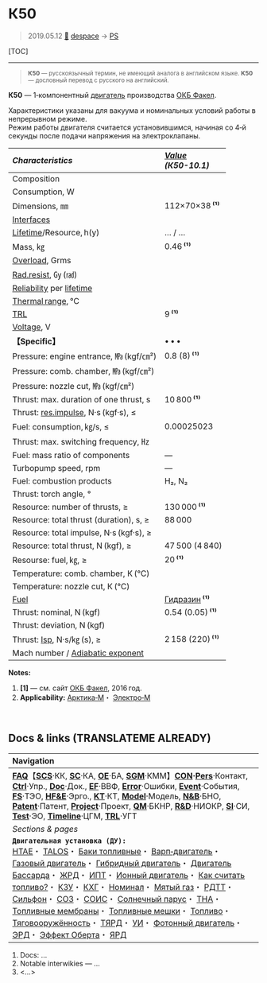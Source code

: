 # К50
> 2019.05.12 [🚀](../index/index.md) [despace](index.md) → [PS](ps.md)

[TOC]

---

> <small>**К50** — русскоязычный термин, не имеющий аналога в английском языке. **K50** — дословный перевод с русского на английский.</small>

**К50** — 1‑компонентный [двигатель](ps.md) производства [ОКБ Факел](zz_edb_fakel.md).

Характеристики указаны для вакуума и номинальных условий работы в непрерывном режиме.  
Режим работы двигателя считается установившимся, начиная со 4‑й секунды после подачи напряжения на электроклапаны.

|*Characteristics*|*[Value](si.md)<br> (К50-10.1)*|
|:--|:--|
|Composition| |
|Consumption, W| |
|Dimensions, ㎜|112×70×38 **⁽¹⁾**|
|[Interfaces](interface.md)| |
|[Lifetime](lifetime.md)/Resource, h(y)|… / …|
|Mass, ㎏|0.46 **⁽¹⁾**|
|[Overload](vibration.md), Grms| |
|[Rad.resist](ion_rad.md), ㏉ (㎭)| |
|[Reliability](qm.md) per [lifetime](lifetime.md)| |
|[Thermal range](tcs.md), ℃| |
|[TRL](trl.md)|9 **⁽¹⁾**|
|[Voltage](voltage.md), V| |
|**【Specific】**|• • •|
|Pressure: engine entrance, ㎫ (kgf/㎝²)|0.8 (8) **⁽¹⁾**|
|Pressure: comb. chamber, ㎫ (kgf/㎝²)| |
|Pressure: nozzle cut, ㎫ (kgf/㎝²)| |
|Thrust: max. duration of one thrust, s|10 800 **⁽¹⁾**|
|Thrust: [res.impulse](ing.md), N·s (kgf·s), ≤| |
|Fuel: consumption, ㎏/s, ≤|0.00025023|
|Thrust: max. switching frequency, ㎐| |
|Fuel: mass ratio of components|—|
|Turbopump speed, rpm|—|
|Fuel: combustion products|H₂, N₂|
|Thrust: torch angle, °| |
|Resource: number of thrusts, ≥|130 000 **⁽¹⁾**|
|Resource: total thrust (duration), s, ≥|88 000|
|Resource: total impulse, N·s (kgf·s), ≥| |
|Resource: total thrust, N (kgf), ≥|47 500 (4 840)|
|Resourse: fuel, ㎏, ≥|20 **⁽¹⁾**|
|Temperature: comb. chamber, К (℃)| |
|Temperature: nozzle cut, К (℃)| |
|[Fuel](fuel.md)|[Гидразин](гидразин.md) **⁽¹⁾**|
|Thrust: nominal, N (kgf)|0.54 (0.05) **⁽¹⁾**|
|Thrust: deviation, N (kgf)| |
|Thrust: [Isp](isp.md), N·s/㎏ (s), ≥|2 158 (220) **⁽¹⁾**|
|Mach number / [Adiabatic exponent](heat_cr.md)| |

**Notes:**

   1. **[1]** — см. сайт [ОКБ Факел](zz_edb_fakel.md), 2016 год.
   1. **Applicability:** [Арктика‑М](арктика_м.md)・ [Электро‑М](электро_м.md)



<p style="page-break-after:always"> </p>

## Docs & links (TRANSLATEME ALREADY)
|Navigation|
|:--|
|**[FAQ](faq.md)**【**[SCS](scs.md)**·КК, **[SC](sc.md)**·КА, **[OE](oe.md)**·БА, **[SGM](sgm.md)**·КММ】**[CON](contact.md)·[Pers](person.md)**·Контакт, **[Ctrl](control.md)**·Упр., **[Doc](doc.md)**·Док., **[EF](ef.md)**·ВВФ, **[Error](error.md)**·Ошибки, **[Event](event.md)**·События, **[FS](fs.md)**·ТЭО, **[HF&E](hfe.md)**·Эрго., **[KT](kt.md)**·КТ, **[Model](model.md)**·Модель, **[N&B](nnb.md)**·БНО, **[Patent](патент.md)**·Патент, **[Project](project.md)**·Проект, **[QM](qm.md)**·БКНР, **[R&D](rnd.md)**·НИОКР, **[SI](si.md)**·СИ, **[Test](test.md)**·ЭО, **[Timeline](timeline.md)**·ЦГМ, **[TRL](trl.md)**·УГТ|
|*Sections & pages*|
|**`Двигательная установка (ДУ):`**<br> [HTAE](htae.md)・ [TALOS](talos.md)・ [Баки топливные](fuel_tank.md)・ [Варп‑двигатель](warp_drive.md)・ [Газовый двигатель](cgt.md)・ [Гибридный двигатель](гбрд.md)・ [Двигатель Бассарда](bussard_ramjet.md)・ [ЖРД](lpr.md)・ [ИПТ](ing.md)・ [Ионный двигатель](иод.md)・ [Как считать топливо?](si.md)・ [КЗУ](cinu.md)・ [КХГ](cgs.md)・ [Номинал](nominal.md)・ [Мятый газ](exhsteam.md)・ [РДТТ](spr.md)・ [Сильфон](сильфон.md)・ [СОЗ](соз.md)・ [СОИС](соис.md)・ [Солнечный парус](солнечный_парус.md)・ [ТНА](turbopump.md)・ [Топливные мембраны](топливные_мембраны.md)・ [Топливные мешки](топливные_мешки.md)・ [Топливо](fuel.md)・ [Тяговооружённость](ttwr.md)・ [ТЯРД](тярд.md)・ [УИ](isp.md)・ [Фотонный двигатель](фотонный_двигатель.md)・ [ЭРД](epsp.md)・ [Эффект Оберта](oberth_eff.md)・ [ЯРД](ntr.md)|

   1. Docs: …
   1. Notable interwikies — …
   1. <…>
